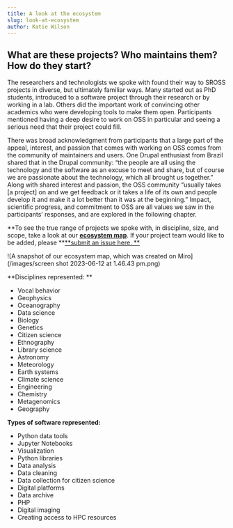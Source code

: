 ```yaml
---
title: A look at the ecosystem
slug: look-at-ecosystem
author: Katie Wilson
---
```

## What are these projects? Who maintains them? How do they start?

The researchers and technologists we spoke with found their way to SROSS projects in diverse, but ultimately familiar ways. Many started out as PhD students, introduced to a software project through their research or by working in a lab. Others did the important work of convincing other academics who were developing tools to make them open. Participants mentioned having a deep desire to work on OSS in particular and seeing a serious need that their project could fill.  

There was broad acknowledgment from participants that a large part of the appeal, interest, and passion that comes with working on OSS comes from the community of maintainers and users. One Drupal enthusiast from Brazil shared that in the Drupal community:  “the people are all using the technology and the software as an excuse to meet and share, but of course we are passionate about the technology, which all brought us together.” Along with shared interest and passion, the OSS community “usually takes \[a project] on and we get feedback or it takes a life of its own and people develop it and make it a lot better than it was at the beginning.”  Impact, scientific progress, and commitment to OSS are all values we saw in the participants’ responses, and are explored in the following chapter. 

**To see the true range of projects we spoke with, in discipline, size, and scope, take a look at our **[**ecosystem map**](/about/ecosystem-map/)**. If your project team would like to be added, please **[**submit an issue here. **](https://github.com/simplysecure/USER_project/issues/new)

![A snapshot of our ecosystem map, which was created on Miro](/images/screen shot 2023-06-12 at 1.46.43 pm.png)

**Disciplines represented: **

* Vocal behavior
* Geophysics 
* Oceanography
* Data science 
* Biology
* Genetics
* Citizen science
* Ethnography
* Library science 
* Astronomy
* Meteorology
* Earth systems 
* Climate science
* Engineering
* Chemistry
* Metagenomics
* Geography

**Types of software represented:**

* Python data tools 
* Jupyter Notebooks 
* Visualization 
* Python libraries
* Data analysis 
* Data cleaning
* Data collection for citizen science
* Digital platforms 
* Data archive
* PHP
* Digital imaging
* Creating access to HPC resources

